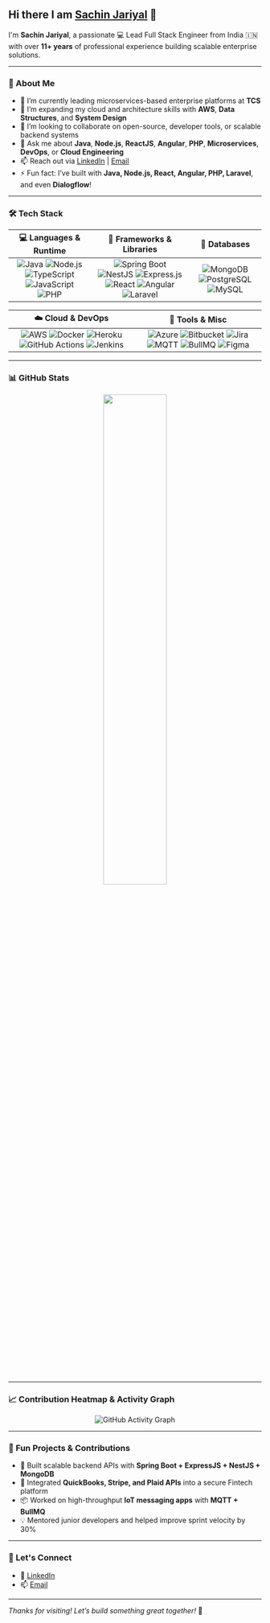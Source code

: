 ## Hi there I am [Sachin Jariyal](https://linkedin.com/in/sachin-jariyal) 👋

<!--
**sachin-jariyal/sachin-jariyal** is a ✨ _special_ ✨ repository because its `README.md` (this file) appears on your GitHub profile.
-->

I'm **Sachin Jariyal**, a passionate 💻 Lead Full Stack Engineer from India 🇮🇳 with over **11+ years** of professional experience building scalable enterprise solutions.

---

### 🚀 About Me

- 🔭 I’m currently leading microservices-based enterprise platforms at **TCS**
- 🌱 I’m expanding my cloud and architecture skills with **AWS**, **Data Structures**, and **System Design**
- 👯 I’m looking to collaborate on open-source, developer tools, or scalable backend systems
- 💬 Ask me about **Java**, **Node.js**, **ReactJS**, **Angular**, **PHP**, **Microservices**, **DevOps**, or **Cloud Engineering**
- 📫 Reach out via [LinkedIn](https://linkedin.com/in/sachin-jariyal) | [Email](mailto:sachinjariyal9@gmail.com)
- ⚡ Fun fact: I’ve built with **Java, Node.js, React, Angular, PHP, Laravel**, and even **Dialogflow**!

---

### 🛠️ Tech Stack

| 💻 Languages & Runtime | 🚀 Frameworks & Libraries | 🧠 Databases |
|:----------------------:|:-------------------------:|:------------:|
| ![Java](https://img.shields.io/badge/Java-blue?logo=java&logoColor=white) ![Node.js](https://img.shields.io/badge/Node.js-339933?logo=node.js&logoColor=white) ![TypeScript](https://img.shields.io/badge/TypeScript-007ACC?logo=typescript&logoColor=white) ![JavaScript](https://img.shields.io/badge/JavaScript-F7DF1E?logo=javascript&logoColor=black) ![PHP](https://img.shields.io/badge/PHP-777BB4?logo=php&logoColor=white) | ![Spring Boot](https://img.shields.io/badge/Spring_Boot-6DB33F?logo=spring&logoColor=white) ![NestJS](https://img.shields.io/badge/NestJS-E0234E?logo=nestjs&logoColor=white) ![Express.js](https://img.shields.io/badge/Express.js-000000?logo=express&logoColor=white) ![React](https://img.shields.io/badge/React-61DAFB?logo=react&logoColor=black) ![Angular](https://img.shields.io/badge/Angular-DD0031?logo=angular&logoColor=white) ![Laravel](https://img.shields.io/badge/Laravel-FF2D20?logo=laravel&logoColor=white) | ![MongoDB](https://img.shields.io/badge/MongoDB-47A248?logo=mongodb&logoColor=white) ![PostgreSQL](https://img.shields.io/badge/PostgreSQL-336791?logo=postgresql&logoColor=white) ![MySQL](https://img.shields.io/badge/MySQL-4479A1?logo=mysql&logoColor=white) |

| ☁️ Cloud & DevOps | 🧰 Tools & Misc |
|:------------------:|:--------------:|
| ![AWS](https://img.shields.io/badge/AWS-232F3E?logo=amazonaws&logoColor=white) ![Docker](https://img.shields.io/badge/Docker-2496ED?logo=docker&logoColor=white) ![Heroku](https://img.shields.io/badge/Heroku-430098?logo=heroku&logoColor=white) ![GitHub Actions](https://img.shields.io/badge/GitHub_Actions-2088FF?logo=githubactions&logoColor=white) ![Jenkins](https://img.shields.io/badge/Jenkins-D24939?logo=jenkins&logoColor=white) | ![Azure](https://img.shields.io/badge/Azure-0078D4?logo=microsoftazure&logoColor=white) ![Bitbucket](https://img.shields.io/badge/Bitbucket-0052CC?logo=bitbucket&logoColor=white) ![Jira](https://img.shields.io/badge/Jira-0052CC?logo=jira&logoColor=white) ![MQTT](https://img.shields.io/badge/MQTT-660066?logo=iot&logoColor=white) ![BullMQ](https://img.shields.io/badge/BullMQ-DD0000?logo=nodedotjs&logoColor=white) ![Figma](https://img.shields.io/badge/Figma-F24E1E?logo=figma&logoColor=white) |

---

### 📊 GitHub Stats

<p align="center">
  <img src="https://github-readme-stats.vercel.app/api?username=sachin-jariyal&show_icons=true&theme=tokyonight" width="50%" />
</p>

---

### 📈 Contribution Heatmap & Activity Graph

<p align="center">
  <img src="https://github-readme-activity-graph.vercel.app/graph?username=sachin-jariyal&theme=tokyo-night&area=true&hide_border=true" alt="GitHub Activity Graph" />
</p>

---

### 🧠 Fun Projects & Contributions

- 🔧 Built scalable backend APIs with **Spring Boot + ExpressJS + NestJS + MongoDB**
- 🧾 Integrated **QuickBooks, Stripe, and Plaid APIs** into a secure Fintech platform
- 📦 Worked on high-throughput **IoT messaging apps** with **MQTT + BullMQ**
- 💡 Mentored junior developers and helped improve sprint velocity by 30%

---

### 🤝 Let's Connect

- 🔗 [LinkedIn](https://linkedin.com/in/sachin-jariyal)
- 📫 [Email](mailto:sachinjariyal9@gmail.com)

---

_Thanks for visiting! Let’s build something great together!_ 🚀
